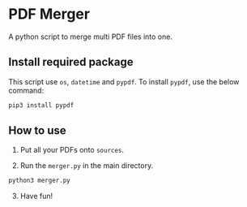 # PDF Merger

A python script to merge multi PDF files into one.

## Install required package

This script use `os`, `datetime` and `pypdf`. To install `pypdf`, use the below command:

```bash
pip3 install pypdf
```

## How to use

1. Put all your PDFs onto `sources`.

2. Run the `merger.py` in the main directory.

```bash
python3 merger.py
```

3. Have fun!
